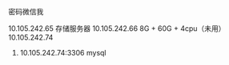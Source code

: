密码微信我

10.105.242.65   存储服务器
10.105.242.66   8G + 60G + 4cpu（未用）
10.105.242.74
  1. 10.105.242.74:3306   mysql
